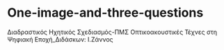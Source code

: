 # One-image-and-three-questions
 Διαδραστικός Ηχητικός Σχεδιασμός-ΠΜΣ Οπτικοακουστικές Τέχνες στη Ψηφιακή Εποχή_Διδάσκων: Ι.Ζάννος
